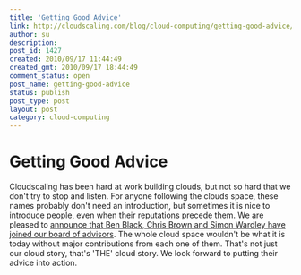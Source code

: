 ```yaml
---
title: 'Getting Good Advice'
link: http://cloudscaling.com/blog/cloud-computing/getting-good-advice/
author: su
description: 
post_id: 1427
created: 2010/09/17 11:44:49
created_gmt: 2010/09/17 18:44:49
comment_status: open
post_name: getting-good-advice
status: publish
post_type: post
layout: post
category: cloud-computing
---
```


# Getting Good Advice

Cloudscaling has been hard at work building clouds, but not so hard that we don't try to stop and listen. For anyone following the clouds space, these names probably don't need an introduction, but sometimes it is nice to introduce people, even when their reputations precede them. We are pleased to [announce that Ben Black, Chris Brown and Simon Wardley have joined our board of advisors](http://bit.ly/b1zEtg). The whole cloud space wouldn't be what it is today without major contributions from each one of them. That's not just our cloud story, that's 'THE' cloud story. We look forward to putting their advice into action.